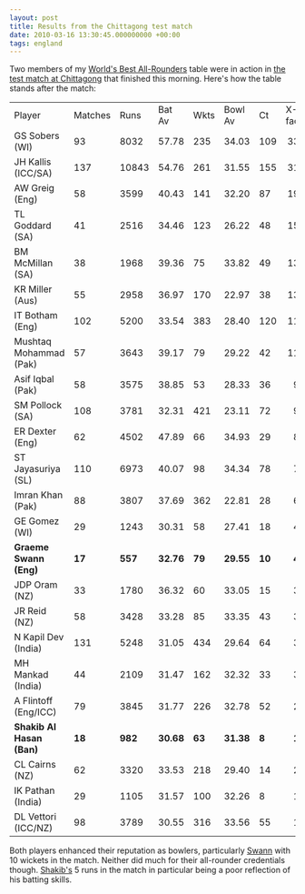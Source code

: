 ```yaml
---
layout: post
title: Results from the Chittagong test match
date: 2010-03-16 13:30:45.000000000 +00:00
tags: england
---
```

Two members of my <a href="https://www.dominicsayers.com/2010/02/17/shakib-al-hasan/" target="_blank">World's Best All-Rounders</a> table were in action in <a href="https://www.cricinfo.com/bdeshveng2010/engine/current/match/426423.html" target="_blank">the test match at Chittagong</a> that finished this morning. Here's how the table stands after the match:
<table border="0" cellspacing="0" cellpadding="0" width="470">
<tbody>
<tr>
<td width="178" height="17">Player</td>
<td width="47">Matches</td>
<td width="37">Runs</td>
<td width="44">Bat Av</td>
<td width="31">Wkts</td>
<td width="51">Bowl Av</td>
<td width="25">Ct</td>
<td width="57">X-factor</td>
</tr>
<tr>
<td height="17">GS Sobers (WI)</td>
<td width="47">93</td>
<td width="37">8032</td>
<td width="44">57.78</td>
<td width="31">235</td>
<td width="51">34.03</td>
<td width="25">109</td>
<td align="right">3370</td>
</tr>
<tr>
<td height="17">JH Kallis (ICC/SA)</td>
<td width="47">137</td>
<td width="37">10843</td>
<td width="44">54.76</td>
<td width="31">261</td>
<td width="51">31.55</td>
<td width="25">155</td>
<td align="right">3192</td>
</tr>
<tr>
<td height="17">AW Greig (Eng)</td>
<td width="47">58</td>
<td width="37">3599</td>
<td width="44">40.43</td>
<td width="31">141</td>
<td width="51">32.20</td>
<td width="25">87</td>
<td align="right">1985</td>
</tr>
<tr>
<td height="17">TL Goddard (SA)</td>
<td width="47">41</td>
<td width="37">2516</td>
<td width="44">34.46</td>
<td width="31">123</td>
<td width="51">26.22</td>
<td width="25">48</td>
<td align="right">1550</td>
</tr>
<tr>
<td height="17">BM McMillan (SA)</td>
<td width="47">38</td>
<td width="37">1968</td>
<td width="44">39.36</td>
<td width="31">75</td>
<td width="51">33.82</td>
<td width="25">49</td>
<td align="right">1359</td>
</tr>
<tr>
<td height="17">KR Miller (Aus)</td>
<td width="47">55</td>
<td width="37">2958</td>
<td width="44">36.97</td>
<td width="31">170</td>
<td width="51">22.97</td>
<td width="25">38</td>
<td align="right">1313</td>
</tr>
<tr>
<td height="17">IT Botham (Eng)</td>
<td width="47">102</td>
<td width="37">5200</td>
<td width="44">33.54</td>
<td width="31">383</td>
<td width="51">28.40</td>
<td width="25">120</td>
<td align="right">1193</td>
</tr>
<tr>
<td height="17">Mushtaq Mohammad (Pak)</td>
<td width="47">57</td>
<td width="37">3643</td>
<td width="44">39.17</td>
<td width="31">79</td>
<td width="51">29.22</td>
<td width="25">42</td>
<td align="right">1102</td>
</tr>
<tr>
<td height="17">Asif Iqbal (Pak)</td>
<td width="47">58</td>
<td width="37">3575</td>
<td width="44">38.85</td>
<td width="31">53</td>
<td width="51">28.33</td>
<td width="25">36</td>
<td align="right">963</td>
</tr>
<tr>
<td height="17">SM Pollock (SA)</td>
<td width="47">108</td>
<td width="37">3781</td>
<td width="44">32.31</td>
<td width="31">421</td>
<td width="51">23.11</td>
<td width="25">72</td>
<td align="right">947</td>
</tr>
<tr>
<td height="17">ER Dexter (Eng)</td>
<td width="47">62</td>
<td width="37">4502</td>
<td width="44">47.89</td>
<td width="31">66</td>
<td width="51">34.93</td>
<td width="25">29</td>
<td align="right">840</td>
</tr>
<tr>
<td height="17">ST Jayasuriya (SL)</td>
<td width="47">110</td>
<td width="37">6973</td>
<td width="44">40.07</td>
<td width="31">98</td>
<td width="51">34.34</td>
<td width="25">78</td>
<td align="right">761</td>
</tr>
<tr>
<td height="17">Imran Khan (Pak)</td>
<td width="47">88</td>
<td width="37">3807</td>
<td width="44">37.69</td>
<td width="31">362</td>
<td width="51">22.81</td>
<td width="25">28</td>
<td align="right">633</td>
</tr>
<tr>
<td height="17">GE Gomez (WI)</td>
<td width="47">29</td>
<td width="37">1243</td>
<td width="44">30.31</td>
<td width="31">58</td>
<td width="51">27.41</td>
<td width="25">18</td>
<td align="right">490</td>
</tr>
<tr>
<td height="17"><strong>Graeme Swann (Eng)</strong></td>
<td width="47"><strong>17</strong></td>
<td width="37"><strong>557</strong></td>
<td width="44"><strong>32.76</strong></td>
<td width="31"><strong>79</strong></td>
<td width="51"><strong>29.55</strong></td>
<td width="25"><strong>10</strong></td>
<td align="right"><strong>483</strong></td>
</tr>
<tr>
<td height="17">JDP Oram (NZ)</td>
<td width="47">33</td>
<td width="37">1780</td>
<td width="44">36.32</td>
<td width="31">60</td>
<td width="51">33.05</td>
<td width="25">15</td>
<td align="right">376</td>
</tr>
<tr>
<td height="17">JR Reid (NZ)</td>
<td width="47">58</td>
<td width="37">3428</td>
<td width="44">33.28</td>
<td width="31">85</td>
<td width="51">33.35</td>
<td width="25">43</td>
<td align="right">374</td>
</tr>
<tr>
<td height="17">N Kapil Dev (India)</td>
<td width="47">131</td>
<td width="37">5248</td>
<td width="44">31.05</td>
<td width="31">434</td>
<td width="51">29.64</td>
<td width="25">64</td>
<td align="right">313</td>
</tr>
<tr>
<td height="17">MH Mankad (India)</td>
<td width="47">44</td>
<td width="37">2109</td>
<td width="44">31.47</td>
<td width="31">162</td>
<td width="51">32.32</td>
<td width="25">33</td>
<td align="right">311</td>
</tr>
<tr>
<td height="17">A Flintoff (Eng/ICC)</td>
<td width="47">79</td>
<td width="37">3845</td>
<td width="44">31.77</td>
<td width="31">226</td>
<td width="51">32.78</td>
<td width="25">52</td>
<td align="right">263</td>
</tr>
<tr>
<td height="17"><strong>Shakib Al Hasan (Ban)</strong></td>
<td width="47"><strong>18</strong></td>
<td width="37"><strong>982</strong></td>
<td width="44"><strong>30.68</strong></td>
<td width="31"><strong>63</strong></td>
<td width="51"><strong>31.38</strong></td>
<td width="25"><strong>8</strong></td>
<td align="right"><strong>191</strong></td>
</tr>
<tr>
<td height="17">CL Cairns (NZ)</td>
<td width="47">62</td>
<td width="37">3320</td>
<td width="44">33.53</td>
<td width="31">218</td>
<td width="51">29.40</td>
<td width="25">14</td>
<td align="right">206</td>
</tr>
<tr>
<td height="17">IK Pathan (India)</td>
<td width="47">29</td>
<td width="37">1105</td>
<td width="44">31.57</td>
<td width="31">100</td>
<td width="51">32.26</td>
<td width="25">8</td>
<td align="right">119</td>
</tr>
<tr>
<td height="17">DL Vettori (ICC/NZ)</td>
<td width="47">98</td>
<td width="37">3789</td>
<td width="44">30.55</td>
<td width="31">316</td>
<td width="51">33.56</td>
<td width="25">55</td>
<td align="right">112</td>
</tr>
</tbody>
</table>
Both players enhanced their reputation as bowlers, particularly <a href="https://www.cricinfo.com/bdeshveng2010/content/current/player/20431.html" target="_blank">Swann</a> with 10 wickets in the match. Neither did much for their all-rounder credentials though. <a href="https://www.cricinfo.com/bdeshveng2010/content/current/player/56143.html" target="_blank">Shakib's</a> 5 runs in the match in particular being a poor reflection of his batting skills.
